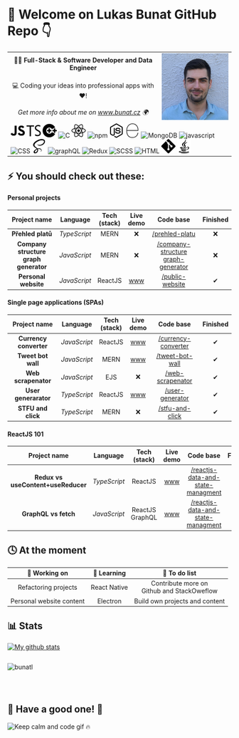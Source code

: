 # 👋  Welcome on Lukas Bunat GitHub Repo 👇
<!-- ------------------------------------------------------------------------------------------ -->
<table>
 <tr>
    <td align="middle"><b>👨‍💻 Full-Stack & Software Developer and Data Engineer</b></td>
    <td rowspan="3" align="middle">
    <img src="./profilePicture.jpg" alt="avatar" width="200"/>
</td>
 </tr>
 <tr>
    <td align="middle">💻 Coding your ideas into professional apps with ❤️!</td>
 </tr>
 <tr>
    <td align="middle"><i>Get more info about me on <a href="https://bunat.cz">www.bunat.cz</a> 🌍</i></td>
 </tr>
 <tr>
  <td colspan="2">
   <img src="https://raw.githubusercontent.com/Workshape/tech-icons/72fd0e4dc0320a84dc489d9dd8f63338926098e0/icons/javascript.svg" alt="javascript" width="32" height="32"></img>
   <img src="https://raw.githubusercontent.com/Workshape/tech-icons/72fd0e4dc0320a84dc489d9dd8f63338926098e0/icons/typescript.svg" alt="typescript" width="32" height="32"></img>
   <img src="https://raw.githubusercontent.com/Workshape/tech-icons/72fd0e4dc0320a84dc489d9dd8f63338926098e0/icons/cplusplus.svg" alt="C++" width="32" height="32"></img>
   <img src="" alt="C" width="32" height="32"></img>
   <img src="https://raw.githubusercontent.com/Workshape/tech-icons/72fd0e4dc0320a84dc489d9dd8f63338926098e0/icons/react.svg" alt="ReactJS" width="32" height="32"></img>
   <img src="" alt="npm" width="32" height="32"></img>
   <img src="https://raw.githubusercontent.com/Workshape/tech-icons/72fd0e4dc0320a84dc489d9dd8f63338926098e0/icons/nodejs.svg" alt="nodeJS" width="32" height="32"></img>
   <img src="https://raw.githubusercontent.com/Workshape/tech-icons/72fd0e4dc0320a84dc489d9dd8f63338926098e0/icons/expressjs.svg" alt="express" width="32" height="32"></img>
   <img src="" alt="MongoDB" width="32" height="32"></img>
   <img src="" alt="javascript" width="32" height="32"></img>
   <img src="" alt="CSS" width="32" height="32"></img>
   <img src="https://raw.githubusercontent.com/Workshape/tech-icons/72fd0e4dc0320a84dc489d9dd8f63338926098e0/icons/sass.svg" alt="SASS" width="32" height="32"></img>
   <img src="" alt="graphQL" width="32" height="32"></img>
   <img src="" alt="Redux" width="32" height="32"></img>
   <img src="" alt="SCSS" width="32" height="32"></img>
   <img src="" alt="HTML" width="32" height="32"></img>
   <img src="https://raw.githubusercontent.com/Workshape/tech-icons/72fd0e4dc0320a84dc489d9dd8f63338926098e0/icons/git.svg" alt="GIT" width="32" height="32"></img>
   <img src="https://raw.githubusercontent.com/Workshape/tech-icons/72fd0e4dc0320a84dc489d9dd8f63338926098e0/icons/java.svg" alt="JAVA" width="32" height="32"></img>
  </td>
 </tr>
</table>

## ⚡ You should check out these:

#### Personal projects

| Project name | Language | Tech<br>(stack) | Live<br>demo | Code base | Finished |
|:-:|:-:|:-:|:-:|:-:|:-:|
| **Přehled platů** | *TypeScript* | MERN | ❌ | [/prehled-platu][pp1b] | ❌ |
| **Company structure<br>graph generator** | *JavaScript* | MERN | ❌ | [/company-structure<br>graph-generator][pp2b] | ❌ |
| **Personal website** | *JavaScript* | ReactJS | [www][pp3a] | [/public-website][pp3b] | ✔ |

[pp1b]: https://github.com/bunatl/prehled-platu
[pp2b]: https://github.com/bunatl/CompanyOwenershipGrapher
[pp3a]: https://bunat.cz/
[pp3b]: https://github.com/bunatl/public-website

#### Single page applications (SPAs)

| Project name | Language | Tech<br>(stack) | Live<br>demo | Code base | Finished |
|:-:|:-:|:-:|:-:|:-:|:-:|
| **Currency converter** | *JavaScript* | ReactJS | [www][spa1a] | [/currency-converter][spa1b] | ✔ |
| **Tweet bot wall** | *JavaScript* | MERN | [www][spa2a] | [/tweet-bot-wall][spa2b] | ✔ |
| **Web scrapenator** | *JavaScript* | EJS | ❌ | [/web-scrapenator][spa3b] | ✔ |
| **User generarator** | *TypeScript* | ReactJS | [www][spa4a] | [/user-generator][spa4b] | ✔ |
| **STFU and click** | *TypeScript* | MERN | ❌ | [/stfu-and-click][spa5b] | ✔ |

[spa1a]: https://currency-converter.techis.fun/
[spa1b]: https://github.com/bunatl/currency-converter/
[spa2a]: https://tweet-bot.techis.fun/
[spa2b]: https://github.com/bunatl/tweet-bot-wall
[spa3b]: https://github.com/bunatl/web-scrapenator
[spa4a]: https://user-generator.techis.fun/
[spa4b]: https://github.com/bunatl/user-generator
[spa5b]: https://github.com/bunatl/stfu-and-click

#### ReactJS 101

| Project name | Language | Tech<br>(stack) | Live<br>demo | Code base | Finished |
|:-:|:-:|:-:|:-:|:-:|:-:|
| **Redux vs<br>useContent+useReducer** | *TypeScript* | ReactJS | [www][rb1a] | [/reactjs-data-and-state-managment][rb1b] | ✔ |
| **GraphQL vs fetch** | *JavaScript* | ReactJS<br>GraphQL | [www][rb2a] | [/reactjs-data-and-state-managment][rb2b] | ✔ |

[rb1a]: https://react-states.techis.fun/
[rb1b]: https://github.com/bunatl/reactjs-data-and-state-managment/
[rb2a]: https://fetch-vs-graphql.techis.fun/
[rb2b]: https://github.com/bunatl/data-fetching-managment/


## 🕓 At the moment
|🔧 **Working on**|🌱 **Learning**|📝 **To do list**|
|:----------------:|:-------------:|:----------------:|
| Refactoring projects | React Native | Contribute more on <br> Github and StackOweflow |
| Personal website content | Electron | Build own projects and content |

## 📊 Stats
[![My github stats](https://github-readme-stats.vercel.app/api?username=bunatl&hide=prs&count_private=true&show_icons=true&theme=gruvbox "What are your stats? 👀")](https://github.com/bunatl)

<p><img style="margin-top:1em; margin-bottom:2em;" src="https://github-readme-stats.vercel.app/api/top-langs/?username=bunatl&layout=compact&langs_count=4" alt="bunatl" /></br></br></p>



## 🤗 Have a good one! 🤙
![Keep calm and code gif 🔥](https://media.giphy.com/media/13HgwGsXF0aiGY/giphy.gif "Keep calm and code 🔥")

<!-- ✔️,🔘 -->

